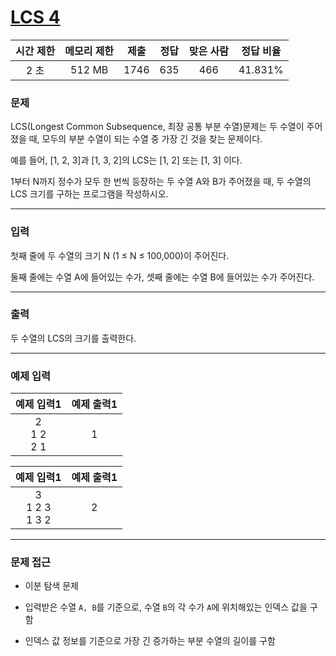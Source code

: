 # [LCS 4](https://www.acmicpc.net/problem/13711)

<div align = center>

| 시간 제한 | 메모리 제한 | 제출  | 정답  | 맞은 사람 | 정답 비율 |
| :-------: | :---------: | :---: | :---: | :-------: | :-------: |
|   2 초    |   512 MB    | 1746  |  635  |    466    |  41.831%  |

</div>

### 문제

LCS(Longest Common Subsequence, 최장 공통 부분 수열)문제는 두 수열이 주어졌을 때, 모두의 부분 수열이 되는 수열 중 가장 긴 것을 찾는 문제이다.

예를 들어, [1, 2, 3]과 [1, 3, 2]의 LCS는 [1, 2] 또는 [1, 3] 이다. 

1부터 N까지 정수가 모두 한 번씩 등장하는 두 수열 A와 B가 주어졌을 때, 두 수열의 LCS 크기를 구하는 프로그램을 작성하시오.

---

### 입력

첫째 줄에 두 수열의 크기 N (1 ≤ N ≤ 100,000)이 주어진다.

둘째 줄에는 수열 A에 들어있는 수가, 셋째 줄에는 수열 B에 들어있는 수가 주어진다.

---

### 출력

두 수열의 LCS의 크기를 출력한다.

---

### 예제 입력

|    예제 입력1     | 예제 출력1 |
| :---------------: | :--------: |
| 2<br/>1 2<br/>2 1 |     1      |

|      예제 입력1       | 예제 출력1 |
| :-------------------: | :--------: |
| 3<br/>1 2 3<br/>1 3 2 |     2      |

---

### 문제 접근

  - 이분 탐색 문제

  - 입력받은 수열 `A, B`를 기준으로, 수열 `B`의 각 수가 `A`에 위치해있는 인덱스 값을 구함
  
  - 인덱스 값 정보를 기준으로 가장 긴 증가하는 부분 수열의 길이를 구함